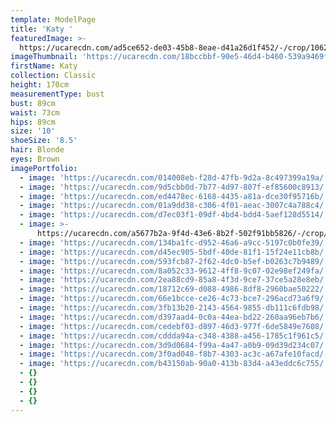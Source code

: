 ```yaml
---
template: ModelPage
title: 'Katy '
featuredImage: >-
  https://ucarecdn.com/ad5ce652-de03-45b8-8eae-d41a26d1f452/-/crop/1062x449/0,0/-/preview/
imageThumbnail: 'https://ucarecdn.com/18bccbbf-90e5-46d4-b460-539a9469f841/'
firstName: Katy
collection: Classic
height: 170cm
measurementType: bust
bust: 89cm
waist: 73cm
hips: 89cm
size: '10'
shoeSize: '8.5'
hair: Blonde
eyes: Brown
imagePortfolio:
  - image: 'https://ucarecdn.com/014008eb-f28d-47fb-9d2a-8c497399a19a/'
  - image: 'https://ucarecdn.com/9d5cbb0d-7b77-4d97-807f-ef85600c8913/'
  - image: 'https://ucarecdn.com/ed4478ec-6168-4435-a81a-dce30f95716b/'
  - image: 'https://ucarecdn.com/01a9dd38-c306-4f01-aeac-3007c4a788c4/'
  - image: 'https://ucarecdn.com/d7ec03f1-09df-4bd4-bdd4-5aef128d5514/'
  - image: >-
      https://ucarecdn.com/a5677b2a-9f4d-43e6-8b2f-502f91bb5826/-/crop/1242x994/0,622/-/preview/
  - image: 'https://ucarecdn.com/134ba1fc-d952-46a6-a9cc-5197c0b0fe39/'
  - image: 'https://ucarecdn.com/d45ec905-5bdf-40de-81f1-15f24e11cb8b/'
  - image: 'https://ucarecdn.com/593fcb87-2f62-4dc0-b5ef-b0263c7b9489/'
  - image: 'https://ucarecdn.com/8a052c33-9612-4ff8-9c07-02e98ef249fa/'
  - image: 'https://ucarecdn.com/2ea88cd9-85a8-4f3d-9ce7-37ce5a28e8eb/'
  - image: 'https://ucarecdn.com/18712c69-d088-4986-8df8-2960bae50222/'
  - image: 'https://ucarecdn.com/66e1bcce-ce26-4c73-bce7-296acd73a6f9/'
  - image: 'https://ucarecdn.com/3fb13b20-2143-4564-9855-db111c6fdb98/'
  - image: 'https://ucarecdn.com/d397aad4-0c0a-44ea-bd22-260aa96eb7b6/'
  - image: 'https://ucarecdn.com/cedebf03-d897-46d3-977f-6de5849e7608/'
  - image: 'https://ucarecdn.com/cddda94a-c348-4388-a456-1785c1f961c5/'
  - image: 'https://ucarecdn.com/3d9d0684-f99a-4a47-a0b9-09d39d234c07/'
  - image: 'https://ucarecdn.com/3f0ad048-f8b7-4303-ac3c-a67afe10facd/'
  - image: 'https://ucarecdn.com/b43150ab-90a0-413b-83d4-a43eddc6c755/'
  - {}
  - {}
  - {}
  - {}
---
```


